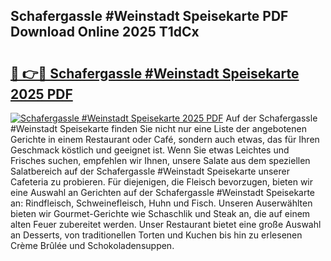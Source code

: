 ## Schafergassle #Weinstadt Speisekarte PDF Download Online 2025 T1dCx

# <h2><a href="http://gc773r.nevu.top/?p=Schafergassle+%23Weinstadt+Speisekarte">🔗 👉🔴 Schafergassle #Weinstadt Speisekarte 2025 PDF</a></h2>

[![Schafergassle #Weinstadt Speisekarte 2025 PDF](https://i.imgur.com/dBaPXMq.png)](http://gc773r.nevu.top/?p=Schafergassle+%23Weinstadt+Speisekarte)
Auf der Schafergassle #Weinstadt Speisekarte finden Sie nicht nur eine Liste der angebotenen Gerichte in einem Restaurant oder Café, sondern auch etwas, das für Ihren Geschmack köstlich und geeignet ist. Wenn Sie etwas Leichtes und Frisches suchen, empfehlen wir Ihnen, unsere Salate aus dem speziellen Salatbereich auf der Schafergassle #Weinstadt Speisekarte unserer Cafeteria zu probieren. Für diejenigen, die Fleisch bevorzugen, bieten wir eine Auswahl an Gerichten auf der Schafergassle #Weinstadt Speisekarte an: Rindfleisch, Schweinefleisch, Huhn und Fisch. Unseren Auserwählten bieten wir Gourmet-Gerichte wie Schaschlik und Steak an, die auf einem alten Feuer zubereitet werden. Unser Restaurant bietet eine große Auswahl an Desserts, von traditionellen Torten und Kuchen bis hin zu erlesenen Crème Brûlée und Schokoladensuppen.
